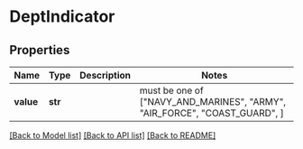 # DeptIndicator


## Properties
Name | Type | Description | Notes
------------ | ------------- | ------------- | -------------
**value** | **str** |  |  must be one of ["NAVY_AND_MARINES", "ARMY", "AIR_FORCE", "COAST_GUARD", ]

[[Back to Model list]](../README.md#documentation-for-models) [[Back to API list]](../README.md#documentation-for-api-endpoints) [[Back to README]](../README.md)


